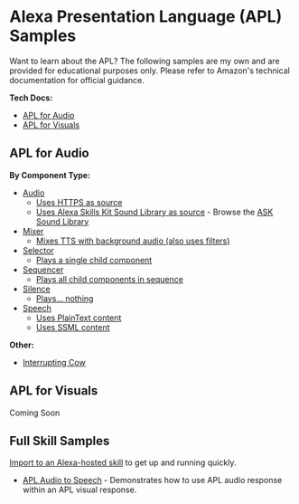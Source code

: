 # Alexa Presentation Language (APL) Samples

Want to learn about the APL? The following samples are my own and are provided for educational purposes only. Please refer to Amazon's technical documentation for official guidance.  

**Tech Docs:**
* [APL for Audio](https://developer.amazon.com/en-US/docs/alexa/alexa-presentation-language/apl-for-audio-reference.html)
* [APL for Visuals](https://developer.amazon.com/en-US/docs/alexa/alexa-presentation-language/understand-apl.html)

## APL for Audio
**By Component Type:**
* [Audio](https://developer.amazon.com/en-US/docs/alexa/alexa-presentation-language/apla-audio.html)
  * [Uses HTTPS as source](audio-https.json)
  * [Uses Alexa Skills Kit Sound Library as source](audio-soundbank.json) - Browse the [ASK Sound Library](https://developer.amazon.com/en-US/docs/alexa/custom-skills/ask-soundlibrary.html)
* [Mixer](https://developer.amazon.com/en-US/docs/alexa/alexa-presentation-language/apla-mixer.html)
  * [Mixes TTS with background audio (also uses filters)](mixer.json)
* [Selector](https://developer.amazon.com/en-US/docs/alexa/alexa-presentation-language/apla-selector.html)
  * [Plays a single child component](selector.json)
* [Sequencer](https://developer.amazon.com/en-US/docs/alexa/alexa-presentation-language/apla-sequencer.html)
  * [Plays all child components in sequence](sequencer.json)
* [Silence](https://developer.amazon.com/en-US/docs/alexa/alexa-presentation-language/apla-silence.html)
  * [Plays... nothing](silence.json)
* [Speech](https://developer.amazon.com/en-US/docs/alexa/alexa-presentation-language/apla-speech.html)
  * [Uses PlainText content](speech-plaintext.json)
  * [Uses SSML content](speech-ssml.json)

**Other:**
* [Interrupting Cow](interrupting-cow.json)

## APL for Visuals
Coming Soon

## Full Skill Samples
[Import to an Alexa-hosted skill](https://developer.amazon.com/en-US/docs/alexa/hosted-skills/alexa-hosted-skills-git-import.html) to get up and running quickly.
* [APL Audio to Speech](https://github.com/austinvach/apl/tree/master/apl-audio-to-speech) - Demonstrates how to use APL audio response within an APL visual response.

